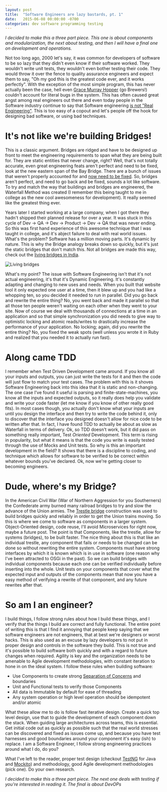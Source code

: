 ```yaml
---
layout: post
title:  "Software Engineers are lazy bastards, pt. 1"
date:   2015-06-08 00:00:00 -0700
categories: dev software programming testing
---
```


*I decided to make this a three part piece. This one is about components and modularization, the next about testing, and then I will have a final one on development and operations.*

Not too long ago, 2000 let's say, it was common for developers of software to be so lazy that they didn't even know if their software worked. They wouldn't write unit tests, they wouldn't even bother testing their code. They would throw it over the fence to quality assurance engineers and expect them to say, "Oh my god this is the greatest code ever, and it works perfectly". With the exception of the most simple program, this has never actually been the case, hell even [Grace Murray Hopper](http://en.wikipedia.org/wiki/Grace_Hopper) (go Brewers!) couldn't account for literal bugs in the system. This has often caused great angst among real engineers out there and even today people in the Software industry continue to say that Software engineering [is not "Real Engineering"](http://elegantcode.com/2011/06/22/why-software-development-will-never-be-engineering/). This is too easy of a copout and let's people off the hook for designing bad software, or using bad techniques.

# It's not like we're building Bridges!

This is a classic argument. Bridges are ridged and have to be designed up front to meet the engineering requirements to span what they are being built for. They are static entities that never change, right? Well, that's not totally accurate, even great engineering feats aren't perfect and need to be fixed, look at the new eastern span of the Bay Bridge. There are a bunch of issues that weren't properly accounted for and [now need to be fixed](http://www.sfgate.com/bayarea/article/Plague-of-problems-puts-Bay-Bridge-seismic-safety-6253577.php). So, bridges aren't perfect, and need to go back and be fixed, sounds a lot like software. To try and match the way that buildings and bridges are engineered, the Waterfall Method was created (I remember this being taught to me in college as the new cool awesomeness for development). It really seemed like the greatest thing ever.

Years later I started working at a large company, when I got there they hadn't shipped their planned release for over a year. It was stuck in this cycle of Dev -> QA -> Dev -> Product -> Dev -> QA that was never ending. So this was first hand experience of this awesome technique that I was taught in college, and it's abject failure to deal with real world issues. What's the problem? Software has a million moving parts. It's dynamic by nature. This is why the Bridge analogy breaks down so quickly, but it's just the static bridges that don't match this. Not all bridges are made this way, check out the [living bridges in India](http://www.grindtv.com/random/exploring-the-living-bridges-of-india/#h7UqtAgwrSothwuX.97).

![Living bridges](http://static.grindtv.com/images/1/00/40/80/06/408006.jpg)

What's my point? The issue with Software Engineering isn't that it's not actual engineering, it's that it's Dynamic Engineering. It's constantly adapting and changing to new uses and needs. When you built that website tool it only expected one user at a time, then it blew up and you had like a whopping ten, so you decided it needed to run in parallel. Did you go back and rewrite the entire thing? No, you went back and made it parallel so that all those ten people weren't waiting on each other when they went to your site. Now of course we deal with thousands of connections at a time in an application and so that simple synchronization you did needs to give way to optimistic locking and atomic reads/writes to drastically increase the performance of your application. No locking; again, did you rewrite the entire thing? No, you fixed the weak spots (well unless you wrote it in Ruby and realized that you needed it to actually run fast).

# Along came TDD

I remember when Test Driven Development came around. If you know all your inputs and outputs, you can just write the tests for it and then the code will just flow to match your test cases. The problem with this is it shoves Software Engineering back into this idea that it is static and non-changing. The one case I've found it useful is parsing and finite-state-machines, you know all the inputs and expected outputs, so it really does help you validate and write your code faster (let me know if you know of other really good fits). In most cases though, you actually don't know what your inputs are until you design the interface and then try to write the code behind it, only to discover that the interface you designed doesn't allow for nice code to be written after that. In fact, I have found TDD to actually be about as slow as Waterfall in terms of delivery. Ok, so TDD doesn't work, but it did pass on something really important, Test *Oriented* Development. This term is rising in popularity, but what it means is that the code you write is easily tested through the use of Mocks and Unit tests. So why is this an important development in the field? It shows that there is a discipline to coding, and technique which allows for software to be verified to be correct within whatever bounds you've declared. Ok, now we're getting closer to becoming engineers.

# Dude, where's my Bridge?

In the American Civil War (War of Northern Aggression for you Southerners) the Confederate army burned many railroad bridges to try and slow the advance of the Union armies. The [Trestle bridge](http://usmrr.blogspot.com/2010/10/haupts-military-bridge-w-trestles.html) construction was used to build bridges quickly and reliably in order to get the Union trains moving. So this is where we come to software as components in a larger system. Object-Oriented design, code reuse, I'll avoid Microservices for right now, maybe a future post. The point is that Components, like the trestle, allow for systems (bridges), to be built faster. The nice thing about this is that like an individual trestle, any component that fails or needs to be changed can be done so without rewriting the entire system. Components must have strong interfaces by which it is known which is in use in software (one reason why I've been attracted to OSGi in the past). So we can build bridges with individual components because each one can be verified individually before inserting into the whole. Unit tests on your components that cover what the expected input and outputs of the components mean that now you have a easy method of verifying a rewrite of that component, and any future rewrites after that.

# So am I an engineer?

I build things, I follow strong rules about how I build these things, and I verify that the things I build are correct and fully functional. The entire point of writing this is that I find it annoying that people keep saying that we software engineers are not engineers, that at best we're designers or worst hacks. This is also used as an excuse by lazy developers to not put in proper design and controls in the software they build. This is not true and it's possible to build software both quickly and with a regard to future changes when required. Agility is key and the organization needs to be amenable to Agile development methodologies, with constant iteration to hone in on the ideal system. I follow these rules when building software:

- Use Components to create strong [Separation of Concerns](http://en.wikipedia.org/wiki/Separation_of_concerns) and boundaries
- Unit and Functional tests to verify those Components
- All data is Immutable by default for ease of threading
- Any system operation or high level operation should be idempotent and/or atomic

What these allow me to do is follow fast iterative design. Create a quick top level design, use that to guide the development of each component down the stack. When guiding large architectures across teams, this is essential. Get initial code out as quickly as possible such that the real world stresses can be discovered and fixed as issues come up, and because you have test harnesses and good boundaries around your component it's easy (ish) to replace. I am a Software Engineer, I follow strong engineering practices around what I do, do you?

What I've left to the reader, proper test design (checkout [TestNG](http://testng.org/doc/index.html) for Java and [Mockito](http://mockito.org/)) and methodology, good Agile development methodologies (pick one). Do your own research.

*I decided to make this a three part piece. The next one deals with testing if you're interested in reading it. The final is about DevOPs*
